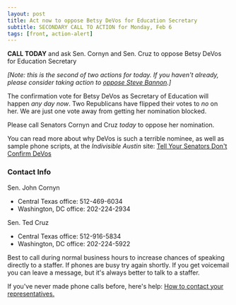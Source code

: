 ```yaml
---
layout: post
title: Act now to oppose Betsy DeVos for Education Secretary
subtitle: SECONDARY CALL TO ACTION for Monday, Feb 6
tags: [front, action-alert]
---
```


**CALL TODAY** and ask Sen. Cornyn and Sen. Cruz to oppose Betsy DeVos for Education Secretary

_[Note: this is the second of two actions for today. If you haven't already, please consider
taking action to [oppose Steve Bannon](/2017-02-05-article02).]_

The confirmation vote for Betsy DeVos as Secretary of Education will happen _any day now_.
Two Republicans have flipped their votes to _no_ on her.
We are just one vote away from getting her nomination blocked.

Please call Senators Cornyn and Cruz _today_ to oppose her nomination.

You can read more about why DeVos is such a terrible nominee, as well as sample phone scripts, at the _Indivisible Austin_ site:
[Tell Your Senators Don't Confirm DeVos](https://www.indivisibleaustin.com/2017/02/04/reminder-tell-your-senators-dont-confirm-betsy-devos/)


### Contact Info

Sen. John Cornyn

* Central Texas office: 512-469-6034
* Washington, DC office: 202-224-2934

Sen. Ted Cruz

* Central Texas office: 512-916-5834
* Washington, DC office: 202-224-5922

Best to call during normal business hours to increase chances of speaking
directly to a staffer. If phones are busy try again shortly. If you get
voicemail you can leave a message, but it's always better to talk to
a staffer.

If you've never made phone calls before, here's help: [How to contact your representatives.](https://www.indivisibleaustin.com/take-action-now/how-to-contact-your-representatives/)

